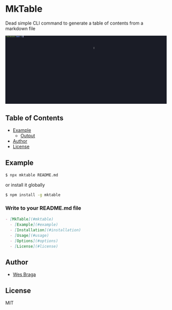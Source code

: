 # MkTable

Dead simple CLI command to generate a table of contents from a markdown file

![mktable in action](./assets/mktable.gif)

## Table of Contents

* [Example](#example)
  * [Output](#output)
* [Author](#author)
* [License](#license)

## Example

```bash
$ npx mktable README.md
```

or install it globally

```bash
$ npm install -g mktable
```

### Write to your README.md file

```markdown
- [MkTable](#mktable)
  - [Example](#example)
  - [Installation](#installation)
  - [Usage](#usage)
  - [Options](#options)
  - [License](#license)
```

## Author

* [Wes Braga](https://github.com/wesbragagt)

## License

MIT
